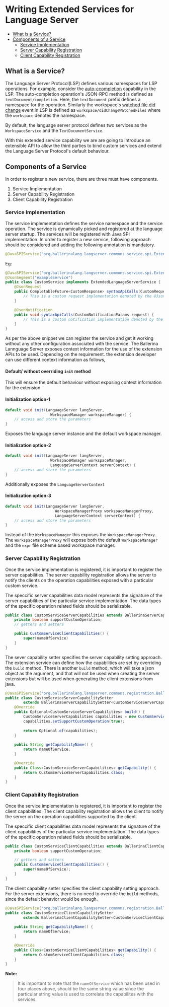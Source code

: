 # Writing Extended Services for Language Server
- <a href="#WhatIsAService">What is a Service?</a>
- <a href="#ComponentsOfAService">Components of a Service</a>
    - <a href="#ServiceImplementation">Service Implementation</a>
    - <a href="#ServerCapability">Server Capability Registration</a>
    - <a href="#ClientCapability">Client Capability Registration</a>

<a name="WhatIsAService"></a>
## What is a Service?
The Language Server Protocol(LSP) defines various namespaces for LSP operations. For example, consider the [auto-ccompletion](https://microsoft.github.io/language-server-protocol/specifications/specification-3-16/#textDocument_completion) capability in the LSP. The auto-completion operation's JSON-RPC method is defined as `textDocument/completion`. Here, the `textDocument` prefix defines a namespace for the operation. Similarly the workspace's [watched file did change](https://microsoft.github.io/language-server-protocol/specifications/specification-3-16/#workspace_didChangeWatchedFiles) event in LSP is defined as `workspace/didChangeWatchedFiles` where the `workspace` denotes the namespace.

By default, the language server protocol defines two services as the `WorkspaceService` and the `TextDocumentService`.

With this extended service capability we are are going to introduce an extensible API to allow the third parties to bind custom services and extend the Language Server Protocol's default behaviour.

<a name="ComponentsOfAService"></a>
## Components of a Service
In order to register a new service, there are three must have components. 
1. Service Implementation
2. Server Capability Registration
3. Client Capability Registration

<a name="ServiceImplementation"></a>
### Service Implementation
The service implementation defines the service namespace and the service operation. The service is dynamically picked and registered at the language server startup. The services will be registered with Java SPI implementation. In order to register a new service, following approach should be considered and adding the following annotation is mandatory.
```Java
@JavaSPIService("org.ballerinalang.langserver.commons.service.spi.ExtendedLanguageServerService")
```

Eg: 
```Java
@JavaSPIService("org.ballerinalang.langserver.commons.service.spi.ExtendedLanguageServerService")
@JsonSegment("exampleService")
public class CustomService implements ExtendedLanguageServerService {
    @JsonRequest
    public CompletableFuture<CustomResponse> syntaxApiCalls(CustomRequestParams request) {
        // This is a custom request implementation denoted by the @JsonRequest annotation
    }

    @JsonNotification
    public void syntaxApiCalls(CustomNotificationParams request) {
        // This is a custom notification implementation denoted by the @JsonNotification annotation
    }
}
```

As per the above snippet we can register the service and get it working without any other configuration associated with the service. 
The Ballerina Lannguage Server exposes context information for the use of the extension APIs to be used. Depending on the requirement. the extension developer can use different context information as follows,

#### Default/ without overriding `init` method
This will ensure the default behaviour without exposing context information for the extension

#### Initialization option-1
```Java
default void init(LanguageServer langServer,
                    WorkspaceManager workspaceManager) {
    // access and store the parameters
}
```
Exposes the language server instance and the default workspace manager.

#### Initialization option-2
```Java
default void init(LanguageServer langServer,
                    WorkspaceManager workspaceManager,
                    LanguageServerContext serverContext) {
    // access and store the parameters
}
```
Additionally exposes the `LanguageServerContext`

#### Initialization option-3
```Java
default void init(LanguageServer langServer,
                      WorkspaceManagerProxy workspaceManagerProxy,
                      LanguageServerContext serverContext) {
    // access and store the parameters
}
```
Instead of the `WorkspaceManager` this exposes the `WorkspaceManagerProxy`. The `WorkspaceManagerProxy` will expose both the default `WorkspaceManager` and the `expr` file scheme based workapace manager.

<a name="ServerCapability"></a>
### Server Capability Registration
Once the service implementation is registered, it is important to register the server capabilities. The server capability registration allows the server to notify the clients on the operation capabilities exposed with a particular custom service.

The speccific server capabilities data model represents the signature of the server capabilities of the particular service implementation. The data types of the specific operation related fields should be serializable.

```Java
public class CustomServiceServerCapabilities extends BallerinaServerCapability {
    private boolean supportCustomOperation;
    // getters and setters

    public CustomServiceClientCapabilities() {
        super(nameOfService)
    }
}
```

The sever capability setter specifies the server capability setting approach. The extension service can define how the capabilities are set by overriding the `build` method. There is another `build` method, which will take a json object as the argument, and that will not be used when creating the server extensions but will be used when generating the client extensions from java.

```Java
@JavaSPIService("org.ballerinalang.langserver.commons.registration.BallerinaServerCapabilitySetter")
public class CustomServiceServerCapabilitySetter
        extends BallerinaServerCapabilitySetter<CustomServiceServerCapabilities> {
    @Override
    public Optional<CustomServiceServerCapabilities> build() {
        CustomServiceServerCapabilities capabilities = new CustomServiceServerCapabilities();
        capabilities.setSupportCustomOperation(true);
        
        return Optional.of(capabilities);
    }
    
    public String getCapabilityName() {
        return nameOfService;
    }

    @Override
    public Class<CustomServiceServerCapabilities> getCapability() {
        return CustomServiceServerCapabilities.class;
    }
}
```

<a name="ClientCapability"></a>
### Client Capability Registration
Once the service implementation is registered, it is important to register the client capabilities. The client capability registration allows the client to notify the server on the operation capabilities supported by the client.

The speccific client capabilities data model represents the signature of the client capabilities of the particular service implementation. The data types of the specific operation related fields should be serializable.

```Java
public class CustomServiceClientCapabilities extends BallerinaClientCapability {    
    private boolean supportCustomOperation;

    // getters and setters
    public CustomServiceClientCapabilities() {
        super(nameOfService);
    }
}
```

The client capability setter specifies the client capability setting approach. For the server extensions, there is no need to override the `build` methods, since the default behavior would be enough.

```Java
@JavaSPIService("org.ballerinalang.langserver.commons.registration.BallerinaClientCapabilitySetter")
public class CustomServiceClientCapabilitySetter
        extends BallerinaClientCapabilitySetter<CustomServiceClientCapabilities> {
    
    public String getCapabilityName() {
        return nameOfService;
    }

    @Override
    public Class<CustomServiceClientCapabilities> getCapability() {
        return CustomServiceClientCapabilities.class;
    }
}
```

__Note:__
> It is important to note that the `nameOfService` which has been used in four places above, should be the same string value since the particular string value is used to correlate the capabilites with the services.
